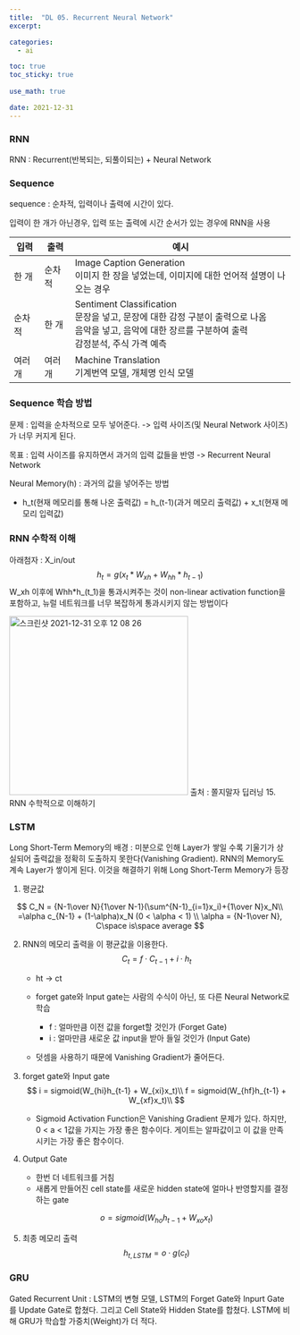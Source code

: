 ```yaml
---
title:  "DL 05. Recurrent Neural Network"
excerpt:

categories:
  - ai

toc: true
toc_sticky: true
 
use_math: true

date: 2021-12-31
---
```


### RNN

RNN : Recurrent(반복되는, 되풀이되는) + Neural Network

### Sequence

sequence : 순차적, 입력이나 출력에 시간이 있다.

입력이 한 개가 아닌경우, 입력 또는 출력에 시간 순서가 있는 경우에 RNN을 사용

| 입력   | 출력   | 예시                                                         |
| ------ | ------ | ------------------------------------------------------------ |
| 한 개  | 순차적 | Image Caption Generation<br />이미지 한 장을 넣었는데, 이미지에 대한 언어적 설명이 나오는 경우 |
| 순차적 | 한 개  | Sentiment Classification<br />문장을 넣고, 문장에 대한 감정 구분이 출력으로 나옴<br />음악을 넣고, 음악에 대한 장르를 구분하여 출력<br />감정분석, 주식 가격 예측 |
| 여러개 | 여러개 | Machine Translation<br />기계번역 모델, 개체명 인식 모델     |

### Sequence 학습 방법

문제 : 입력을 순차적으로 모두 넣어준다. -> 입력 사이즈(및 Neural Network 사이즈)가 너무 커지게 된다.

목표 : 입력 사이즈를 유지하면서 과거의 입력 값들을 반영 -> Recurrent Neural Network

Neural Memory(h) : 과거의 값을 넣어주는 방법

* h_t(현재 메모리를 통해 나온 출력값) = h_(t-1)(과거 메모리 출력값) + x_t(현재 메모리 입력값)



### RNN 수학적 이해

아래첨자 : X_in/out
$$
h_t = g(x_t * W_{xh} + W_{hh} * h_{t-1})
$$
W_xh 이후에 Whh*h_(t_1)을 통과시켜주는 것이 non-linear activation function을 포함하고, 뉴럴 네트워크를 너무 복잡하게 통과시키지 않는 방법이다

<img width="320" alt="스크린샷 2021-12-31 오후 12 08 26" src="https://user-images.githubusercontent.com/65662520/147800866-737fd88d-f7b1-4464-8a8f-96a0463fc774.png">
출처 : 쫄지말자 딥러닝 15. RNN 수학적으로 이해하기

### LSTM

Long Short-Term Memory의 배경 :  미분으로 인해 Layer가 쌓일 수록 기울기가 상실되어 출력값을 정확히 도출하지 못한다(Vanishing Gradient). RNN의 Memory도 계속 Layer가 쌓이게 된다. 이것을 해결하기 위해 Long Short-Term Memory가 등장

1. 평균값

$$
C_N = {N-1\over N}{1\over N-1}(\sum^{N-1}_{i=1}x_i)+{1\over N}x_N\\
=\alpha c_{N-1} + (1-\alpha)x_N (0 < \alpha < 1) \\
\alpha = {N-1\over N}, C\space is\space average
$$

2. RNN의 메모리 출력을 이 평균값을 이용한다.
    $$
    C_t = f \cdot C_{t-1} + i \cdot h_t
    $$

    * ht -> ct

    * forget gate와 Input gate는 사람의 수식이 아닌, 또 다른 Neural Network로 학습
        * f : 얼마만큼 이전 값을 forget할 것인가 (Forget Gate)
        * i : 얼마만큼 새로운 값 input을 받아 들일 것인가 (Input Gate)
    * 덧셈을 사용하기 때문에 Vanishing Gradient가 줄어든다.

3. forget gate와 Input gate
    $$
    i = sigmoid(W_{hi}h_{t-1} + W_{xi}x_t)\\
    f = sigmoid(W_{hf}h_{t-1} + W_{xf}x_t)\\
    $$

    * Sigmoid Activation Function은 Vanishing Gradient 문제가 있다. 하지만, 0 < a < 1값을 가지는 가장 좋은 함수이다. 게이트는 알파값이고 이 값을 만족시키는 가장 좋은 함수이다.

4. Output Gate

    * 한번 더 네트워크를 거침
    * 새롭게 만들어진 cell state를 새로운 hidden state에 얼마나 반영할지를 결정하는 gate

    $$
    o = sigmoid(W_{ho}h_{t-1} + W_{xo}x_t)
    $$

5. 최종 메모리 출력
    $$
    h_{t,LSTM}=o \cdot g(c_t)
    $$

### GRU

Gated Recurrent Unit : LSTM의 변형 모델, LSTM의 Forget Gate와 Inpurt Gate를 Update Gate로 합쳤다. 그리고 Cell State와 Hidden State를 합쳤다. LSTM에 비해 GRU가 학습할 가중치(Weight)가 더 적다.
